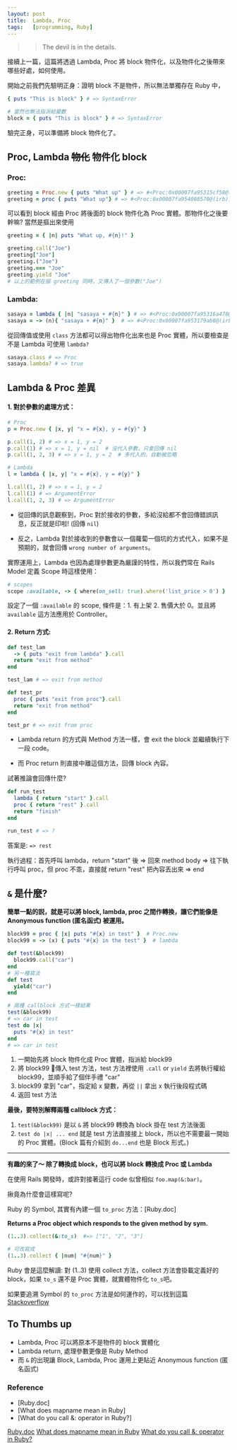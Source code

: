 ```yaml
---
layout: post
title:  Lambda, Proc
tags:	[programming, Ruby]
---
```


>> The devil is in the details.

接續上一篇，這篇將透過 Lambda, Proc 將 block 物件化，以及物件化之後帶來哪些好處，如何使用。

開始之前我們先驗明正身：證明 block 不是物件，所以無法單獨存在 Ruby 中，
```ruby
{ puts "This is block" } # => SyntaxError

# 當然也無法指派給變數
block = { puts "This is block" } # => SyntaxError
```

驗完正身，可以準備將 block 物件化了。

## Proc, Lambda ~~物化~~ 物件化 block
### Proc:
```ruby
greeting = Proc.new { puts "What up" } # => #<Proc:0x00007fa95315cf58@(irb):1>
greeting = proc { puts "What up"} # => #<Proc:0x00007fa954008570@(irb):2>
```

可以看到 block 經由 Proc 將後面的 block 物件化為 Proc 實體。那物件化之後要幹嘛? 當然是摳出來使用

```ruby
greeting = { |n| puts "What up, #{n}!" }

greeting.call("Joe")
greeting["Joe"]
greeting.("Joe")
greeting.=== "Joe"
greeting.yield "Joe"
# 以上的範例在摳 greeting 同時，又傳入了一個參數("Joe")
```

### Lambda:
```ruby
sasaya = lambda { |n| "sasaya + #{n}" } # => #<Proc:0x00007fa95316a478@(irb):12 (lambda)>
sasaya = -> (n){ "sasaya + #{n}" }  # => #<Proc:0x00007fa953179ab8@(irb):13 (lambda)>
```

從回傳值或使用 `class` 方法都可以得出物件化出來也是 Proc 實體，所以要檢查是不是 Lambda 可使用 `lambda?`
```ruby
sasaya.class # => Proc
sasaya.lambda? # => true
```

## Lambda & Proc 差異
#### 1. 對於參數的處理方式：
```ruby
# Proc
p = Proc.new { |x, y| "x = #{x}, y = #{y}" }

p.call(1, 2) # => x = 1, y = 2
p.call(1) # => x = 1, y = nil  # 沒代入參數，只會回傳 nil
p.call(1, 2, 3) # => x = 1, y = 2  # 多代入的，自動被忽略

# Lambda
l = lambda { |x, y| "x = #{x}, y = #{y}" }

l.call(1, 2) # => x = 1, y = 2
l.call(1) # => ArgumentError
l.call(1, 2, 3) # => ArgumentError
```

- 從回傳的訊息觀察到，Proc 對於接收的參數，多給沒給都不會回傳錯誤訊息，反正就是印啦! (回傳 `nil`)

- 反之，Lambda 對於接收到的參數會以一個蘿蔔一個坑的方式代入，如果不是預期的，就會回傳 `wrong number of arguments`。

實際運用上，Lambda 也因為處理參數更為嚴謹的特性，所以我們常在 Rails Model 定義 Scope 時這樣使用：
```ruby
# scopes
scope :available, -> { where(on_sell: true).where('list_price > 0') }
```

設定了一個 `:available` 的 scope, 條件是：1. 有上架 2. 售價大於 0。並且將 `available` 這方法應用於 Controller。


#### 2. Return 方式:
```ruby
def test_lam
  -> { puts "exit from lambda" }.call
  return "exit from method"
end

test_lam # => exit from method

def test_pr
  proc { puts "exit from proc"}.call
  return "exit from method"
end

test_pr # => exit from proc
```
- Lambda return 的方式與 Method 方法一樣，會 exit the block 並繼續執行下一段 code。

- 而 Proc return 則直接中離這個方法，回傳 block 內容。

試著推論會回傳什麼?
```ruby
def run_test
  lambda { return "start" }.call
  proc { return "rest" }.call
  return "finish"
end

run_test # => ?
```

答案是: `=> rest`

執行過程：首先呼叫 lambda，return "start" 後 => 回來 method body => 往下執行呼叫 proc，但 proc 不乖，直接就 return "rest" 把內容丟出來 => end  

## `&` 是什麼?
**簡單一點的説，就是可以將 block, lambda, proc 之間作轉換，讓它們能像是 Anonymous function (匿名函式) 被運用。**
```ruby
block99 = proc { |x| puts "#{x} in test" }  # Proc.new
block99 = -> (x) { puts "#{x} in the test" }  # lambda

def test(&block99)
  block99.call("car")
end
# 另一種寫法
def test
  yield("car")
end

# 兩種 callblock 方式一樣結果
test(&block99)
# => car in test
test do |x|
  puts "#{x} in test"
end
# => car in test
```

1. 一開始先將 block 物件化成 Proc 實體，指派給 block99
2. 將 block99 傳入 test 方法，test 方法裡使用 `.call` or `yield` 去將執行權給 block99，並順手給了個伴手禮 "car"
3. block99 拿到 "car"，指定給 x 變數，再從 `||` 拿出 x 執行後段程式碼
4. 返回 test 方法

**最後，要特別解釋兩種 callblock 方式：**

1. `test(&block99)` 是以 `&` 將 block99 轉換為 block 掛在 test 方法後面
2. `test do |x| ... end` 就是 test 方法直接接上 block，所以也不需要最一開始的 Proc 實體。(Block 篇有介紹到 `do...end` 也是 Block 形式。)

---
**有趣的來了～ 除了轉換成 block，也可以將 block 轉換成 Proc 或 Lambda**

在使用 Rails 開發時，或許對接著這行 code 似曾相似 `foo.map(&:bar)`。

揪竟為什麼會這樣寫呢?

Ruby 的 Symbol, 其實有內建一個 `to_proc` 方法：[Ruby.doc]

**Returns a Proc object which responds to the given method by sym.**
```ruby
(1..3).collect(&:to_s)  #=> ["1", "2", "3"]

# 可改寫成
(1..3).collect { |num| "#{num}" }
```

Ruby 會是這麼解讀: 對 (1..3) 使用 collect 方法，collect 方法會掛載定義好的 block，如果 `to_s` 還不是 Proc 實體，就實體物件化 `to_s`吧。

如果要追溯 Symbol 的 `to_proc` 方法是如何運作的，可以找到這篇 [Stackoverflow](https://stackoverflow.com/questions/1217088/what-does-mapname-mean-in-ruby)

## To Thumbs up
- Lambda, Proc 可以將原本不是物件的 block 實體化
- Lambda return, 處理參數更像是 Ruby Method
- 而 `&` 的出現讓 Block, Lambda, Proc 運用上更貼近 Anonymous function (匿名函式)

### Reference
- [Ruby.doc]
- [What does mapname mean in Ruby]
- [What do you call &: operator in Ruby?]




[Ruby.doc](https://www.rubydoc.info/stdlib/core/Symbol)
[What does mapname mean in Ruby](https://stackoverflow.com/questions/1217088/what-does-mapname-mean-in-ruby)
[What do you call &: operator in Ruby?](https://stackoverflow.com/questions/2259775/what-do-you-call-the-operator-in-ruby)
